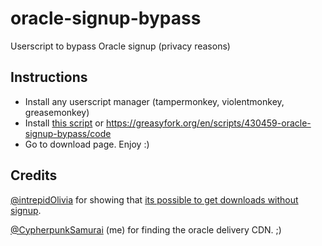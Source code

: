# oracle-signup-bypass
Userscript to bypass Oracle signup (privacy reasons)


## Instructions
* Install any userscript manager (tampermonkey, violentmonkey, greasemonkey)
* Install [this script](https://raw.githubusercontent.com/CypherpunkSamurai/oracle-signup-bypass/master/bypass-oracle-signup.js)
or
https://greasyfork.org/en/scripts/430459-oracle-signup-bypass/code
* Go to download page. Enjoy :)

## Credits

[@intrepidOlivia](https://github.com/intrepidOlivia) for showing that [its possible to get downloads without signup](https://gist.github.com/wavezhang/ba8425f24a968ec9b2a8619d7c2d86a6#gistcomment-3019424).

[@CypherpunkSamurai](https://github.com/CypherpunkSamurai) (me) for finding the oracle delivery CDN. ;)
